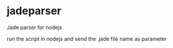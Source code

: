 # jadeparser
Jade parser for nodejs


run the script in nodejs and send the .jade file name as parameter 

